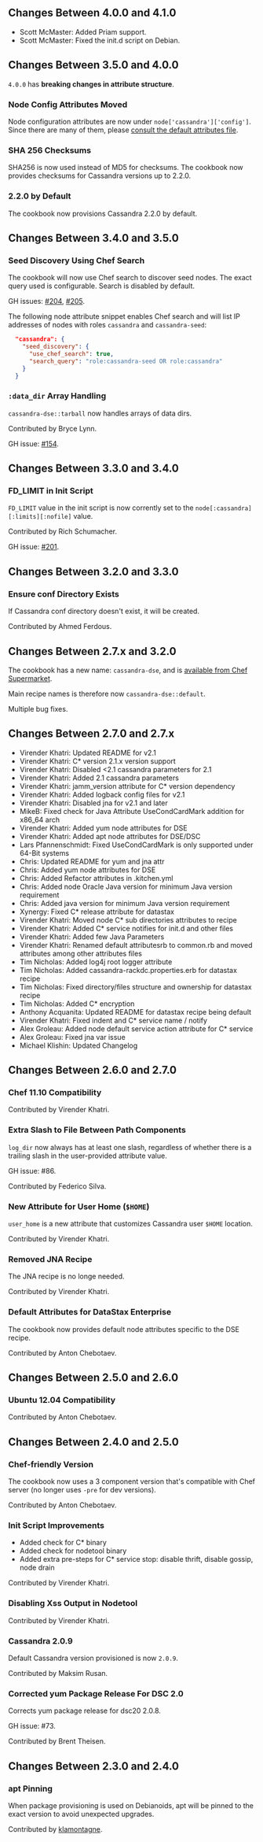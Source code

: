 ## Changes Between 4.0.0 and 4.1.0

* Scott McMaster: Added Priam support.
* Scott McMaster: Fixed the init.d script on Debian.


## Changes Between 3.5.0 and 4.0.0

`4.0.0` has **breaking changes in attribute structure**.

### Node Config Attributes Moved

Node configuration attributes are now under `node['cassandra']['config']`. Since
there are many of them, please [consult the default attributes file](https://github.com/michaelklishin/cassandra-chef-cookbook/blob/master/attributes/config.rb).

### SHA 256 Checksums

SHA256 is now used instead of MD5 for checksums. The cookbook
now provides checksums for Cassandra versions up to 2.2.0.

### 2.2.0 by Default

The cookbook now provisions Cassandra 2.2.0 by default.


## Changes Between 3.4.0 and 3.5.0

### Seed Discovery Using Chef Search

The cookbook will now use Chef search to discover seed nodes.
The exact query used is configurable. Search is disabled by default.

GH issues: [#204](https://github.com/michaelklishin/cassandra-chef-cookbook/issues/204),
[#205](https://github.com/michaelklishin/cassandra-chef-cookbook/pull/205).

The following node attribute snippet enables Chef search and will list
IP addresses of nodes with roles `cassandra` and `cassandra-seed`:

``` json
  "cassandra": {
    "seed_discovery": {
      "use_chef_search": true,
      "search_query": "role:cassandra-seed OR role:cassandra"
    }
  }
```


### `:data_dir` Array Handling

`cassandra-dse::tarball` now handles arrays of data dirs.

Contributed by Bryce Lynn.

GH issue: [#154](https://github.com/michaelklishin/cassandra-chef-cookbook/issues/154).



## Changes Between 3.3.0 and 3.4.0

### FD_LIMIT in Init Script

`FD_LIMIT` value in the init script is now corrently
set to the `node[:cassandra][:limits][:nofile]` value.

Contributed by Rich Schumacher.

GH issue: [#201](https://github.com/michaelklishin/cassandra-chef-cookbook/pull/201).



## Changes Between 3.2.0 and 3.3.0

### Ensure conf Directory Exists

If Cassandra conf directory doesn't exist, it will be created.

Contributed by Ahmed Ferdous.


## Changes Between 2.7.x and 3.2.0

The cookbook has a new name: `cassandra-dse`, and is [available from
Chef Supermarket](https://supermarket.chef.io/cookbooks/cassandra-dse).

Main recipe names is therefore now `cassandra-dse::default`.

Multiple bug fixes.


## Changes Between 2.7.0 and 2.7.x

* Virender Khatri: Updated README for v2.1
* Virender Khatri: C* version 2.1.x version support
* Virender Khatri: Disabled <2.1 cassandra parameters for 2.1
* Virender Khatri: Added 2.1 cassandra parameters
* Virender Khatri: jamm_version attribute for C* version dependency
* Virender Khatri: Added logback config files for v2.1
* Virender Khatri: Disabled jna for v2.1 and later
* MikeB: Fixed check for Java Attribute UseCondCardMark addition for x86_64 arch
* Virender Khatri: Added yum node attributes for DSE
* Virender Khatri: Added apt node attributes for DSE/DSC
* Lars Pfannenschmidt: Fixed UseCondCardMark is only supported under 64-Bit systems
* Chris: Updated README for yum and jna attr
* Chris: Added yum node attributes for DSE
* Chris: Added Refactor attributes in .kitchen.yml
* Chris: Added node Oracle Java version for minimum Java version requirement
* Chris: Added java version for minimum Java version requirement
* Xynergy: Fixed C* release attribute for datastax
* Virender Khatri: Moved node C* sub directories attributes to recipe
* Virender Khatri: Added C* service notifies for init.d and other files
* Virender Khatri: Added few Java Parameters
* Virender Khatri: Renamed default attributesrb to common.rb and moved attributes among other attributes files
* Tim Nicholas: Added log4j root logger attribute
* Tim Nicholas: Added cassandra-rackdc.properties.erb for datastax recipe
* Tim Nicholas: Fixed directory/files structure and ownership for datastax recipe
* Tim Nicholas: Added C* encryption
* Anthony Acquanita: Updated README for datastax recipe being default
* Virender Khatri: Fixed indent and C* service name / notify
* Alex Groleau: Added node default service action attribute for C* service
* Alex Groleau: Fixed jna var issue
* Michael Klishin: Updated Changelog

## Changes Between 2.6.0 and 2.7.0

### Chef 11.10 Compatibility

Contributed by Virender Khatri.

### Extra Slash to File Between Path Components

`log_dir` now always has at least one slash, regardless of whether there
is a trailing slash in the user-provided attribute value.

GH issue: #86.

Contributed by Federico Silva.

### New Attribute for User Home (`$HOME`)

`user_home` is a new attribute that customizes Cassandra user `$HOME` location.

Contributed by Virender Khatri.

### Removed JNA Recipe

The JNA recipe is no longe needed.

Contributed by Virender Khatri.

### Default Attributes for DataStax Enterprise

The cookbook now provides default node attributes specific
to the DSE recipe.

Contributed by Anton Chebotaev.


## Changes Between 2.5.0 and 2.6.0

### Ubuntu 12.04 Compatibility

Contributed by Anton Chebotaev.


## Changes Between 2.4.0 and 2.5.0

### Chef-friendly Version

The cookbook now uses a 3 component version that's compatible
with Chef server (no longer uses `-pre` for dev versions).

Contributed by Anton Chebotaev.

### Init Script Improvements

 * Added check for C* binary
 * Added check for nodetool binary
 * Added extra pre-steps for C* service stop: disable thrift, disable gossip, node drain

Contributed by Virender Khatri.

### Disabling Xss Output in Nodetool

Contributed by Virender Khatri.

### Cassandra 2.0.9

Default Cassandra version provisioned is now `2.0.9`.

Contributed by Maksim Rusan.

### Corrected yum Package Release For DSC 2.0

Corrects yum package release for dsc20 2.0.8.

GH issue: #73.

Contributed by Brent Theisen.


## Changes Between 2.3.0 and 2.4.0

### apt Pinning

When package provisioning is used on Debianoids,
apt will be pinned to the exact version to avoid
unexpected upgrades.

Contributed by [klamontagne](https://github.com/klamontagne).
